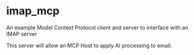 # imap_mcp
An example Model Context Protocol client and server to interface with an IMAP server

This server will allow an MCP Host to apply AI processing to email.

